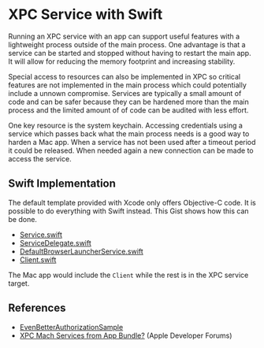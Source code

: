 # XPC Service with Swift

Running an XPC service with an app can support useful features with a lightweight process outside of the main process. One advantage is that a service can be started and stopped without having to restart the main app. It will allow for reducing the memory footprint and increasing stability. 

Special access to resources can also be implemented in XPC so critical features are not implemented in the main process which could potentially include a unnown compromise. Services are typically a small amount of code and can be safer because they can be hardened more than the main process and the limited amount of of code can be audited with less effort.

One key resource is the system keychain. Accessing credentials using a service which passes back what the main process needs is a good way to harden a Mac app. When a service has not been used after a timeout period it could be released. When needed again a new connection can be made to access the service.

## Swift Implementation

The default template provided with Xcode only offers Objective-C code. It is possible to do everything with Swift instead. This Gist shows how this can be done.

* [Service.swift](https://github.com/brennanMKE/BrowserLauncher/blob/main/BrowserLauncherService/Service.swift)
* [ServiceDelegate.swift](https://github.com/brennanMKE/BrowserLauncher/blob/main/BrowserLauncherService/ServiceDelegate.swift)
* [DefaultBrowserLauncherService.swift](https://github.com/brennanMKE/BrowserLauncher/blob/main/BrowserLauncherService/BrowserLauncherService.swift)
* [Client.swift](https://github.com/brennanMKE/BrowserLauncher/blob/main/BrowserLauncher/Client.swift)

The Mac app would include the `Client` while the rest is in the XPC service target.

## References

* [EvenBetterAuthorizationSample](https://developer.apple.com/library/archive/samplecode/EvenBetterAuthorizationSample/Introduction/Intro.html)
* [XPC Mach Services from App Bundle?](https://developer.apple.com/forums/thread/132912) (Apple Developer Forums)
